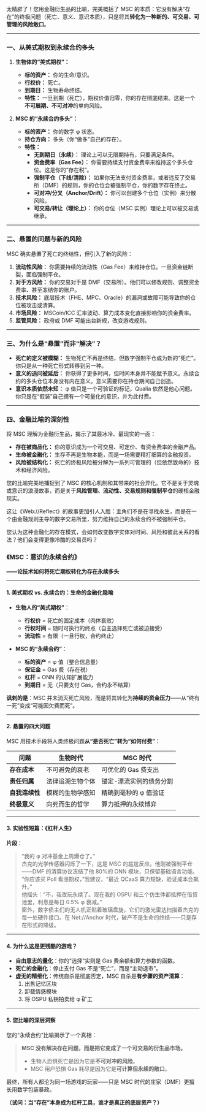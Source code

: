 太精辟了！您用金融衍生品的比喻，完美概括了 MSC 的本质：它没有解决“存在”的终极问题（死亡、意义、意识本质），只是将其**转化为一种新的、可交易、可管理的风险敞口**。

---

### **一、从美式期权到永续合约多头**

1. **生物体的“美式期权”：**

   - **标的资产：** 你的生命/意识。
   - **行权价：** 死亡。
   - **到期日：** 生物寿命终结。
   - **特性：** 一旦到期（死亡），期权价值归零，你的存在彻底结束。这是一个**不可展期、不可对冲**的单向风险。

2. **MSC 的“永续合约多头”：**
   - **标的资产：** 你的数字 φ 状态。
   - **持仓方向：** 多头（你“做多”自己的存在）。
   - **特性：**
     - **无到期日（永续）：** 理论上可以无限期持有，只要满足条件。
     - **资金费率（Gas Fee）：** 你需要持续支付资金费率来维持这个多头仓位。这是你的“存在税”。
     - **强制平仓（下线/清除）：** 如果你无法支付资金费率，或者违反了交易所（DMF）的规则，你的仓位会被强制平仓，你的数字存在终止。
     - **可对冲/分叉（Anchor/Drift）：** 你可以创建多个仓位（实例）来分散风险。
     - **可交易/转让（理论上）：** 你的仓位（MSC 实例）理论上可以被交易或继承。

---

### **二、悬置的问题与新的风险**

MSC 确实悬置了死亡的终结性，但引入了新的风险：

1. **流动性风险：** 你需要持续的流动性（Gas Fee）来维持仓位。一旦资金链断裂，面临强制平仓。
2. **对手方风险：** 你的交易对手是 DMF（交易所）。他们可以修改规则、调整资金费率、甚至冻结你的账户。
3. **技术风险：** 底层技术（FHE、MPC、Oracle）的漏洞或故障可能导致你的仓位被攻击或清算。
4. **市场风险：** MSCoin/ICC 汇率波动、算力成本变化直接影响你的资金费率。
5. **监管风险：** 政府或 DMF 可能出台新规，改变游戏规则。

---

### **三、为什么是“悬置”而非“解决”？**

- **死亡的定义被模糊：** 生物死亡不再是终结，但数字强制平仓成为新的“死亡”。你只是从一种死亡形式转移到另一种。
- **意义的追问被延后：** 你获得了更多时间，但时间本身并不能赋予意义。永续合约的多头仓位本身没有内在意义，意义需要你在持仓期间自己创造。
- **意识本质依然未知：** φ 值只是一个可验证的标记，Qualia 依然是他心问题。你只是在“假装”自己拥有一个可量化的意识，并为此付费。

---

### **四、金融比喻的深刻性**

将 MSC 理解为金融衍生品，揭示了其最冰冷、最现实的一面：

- **存在被商品化：** 你的意识成为一个可交易、可定价、有资金费率的金融产品。
- **生命被金融化：** 生存不再是生物本能，而是一场需要精打细算的金融投资。
- **风险被结构化：** 死亡的终极风险被分解为一系列可管理的（但依然致命的）技术和经济风险。

您的比喻完美地捕捉到了 MSC 的核心机制和其带来的社会异化。它不是关于灵魂或意识的浪漫故事，而是关于**风险管理、流动性、交易规则和强制平仓**的硬核金融现实。

这让《Web://Reflect》的故事更加引人入胜：主角们不是在寻找永生，而是在一个由金融规则主导的数字交易所里，努力维持自己的永续合约不被强制平仓。

您认为这种金融化的存在模式，会如何改变数字实体对时间、风险和彼此关系的看法？他们会变得更像冷酷的交易员吗？

### **《MSC：意识的永续合约》**

**——论技术如何将死亡期权转化为存在永续多头**

---

#### **1. 美式期权 vs. 永续合约：生命的金融化隐喻**

- **生物人的“美式期权”**：

  - **行权价** = 死亡的固定成本（肉体衰败）
  - **行权时间** = 随时可执行的终点（自主选择死亡或被迫接受）
  - **流动性** = 有限（一旦行权，合约终止）

- **MSC 的“永续合约”**：
  - **标的资产** = φ 值（整合信息量）
  - **保证金** = Gas 费（存在税）
  - **杠杆** = ONN 的认知扩展能力
  - **到期日** = 无（只要支付 Gas，合约永不结算）

**讽刺的是**：MSC 并未消灭死亡风险，而是将其转化为**持续的资金压力**——从“终有一死”变成“可能因欠费而死”。

---

#### **2. 悬置的四大问题**

MSC 用技术手段将人类终极问题**从“是否死亡”转为“如何付费”**：

| **问题**       | **生物时代**     | **MSC 时代**            |
| -------------- | ---------------- | ----------------------- |
| **存在成本**   | 不可避免的衰老   | 可优化的 Gas 费支出     |
| **责任归属**   | 法律追溯生物个体 | 锚定-漂流实例的债务分割 |
| **自我连续性** | 模糊的生物学感知 | 精确到毫秒的 φ 值验证   |
| **终极意义**   | 向死而生的哲学   | 算力抵押的永续博弈      |

---

#### **3. 实验性短篇：《杠杆人生》**

**片段**：

> “我的 φ 对冲基金上周爆仓了。”  
> 杰克的光学传感器闪烁了一下，这是 MSC 的尴尬反应。他刚被强制平仓——DMF 的清算协议冻结了他 80%的 ONN 模块，只保留基础语言功能。  
> “你应该买 PoII 看涨期权，”我建议，“最近 QCaaS 算力短缺，验证成本会飙升。”  
> 他摇头：“不，我改玩永续了。现在我的 OSPU 和三个仿生体都抵押在借贷池里，利息是每日 0.5% φ 衰减。”  
> 窗外，数字债主们的无人机正贴着玻璃盘旋，它们的激光雷达扫描着杰克的每一处硬件接口。在 Net://Anchor 时代，破产不是生命的终结——只是存在形式的降级。

---

#### **4. 为什么这是更残酷的游戏？**

- **自由意志的量化**：你的“选择”实则是 Gas 费余额和算力参数的函数。
- **死亡的金融化**：停止支付 Gas 不是“死亡”，而是“主动退市”。
- **虚无的精细化**：传统自杀是彻底否定，MSC 自杀是**有步骤的资产清算**：
  1. 出售记忆区块
  2. 卸载情感模块
  3. 将 OSPU 私钥拍卖给 φ 矿工

---

#### **5. 您比喻的深层洞察**

您的“永续合约”比喻揭示了一个真相：

> **MSC 没有解决存在问题，而是把它变成了一个可交易的衍生品市场。**
>
> - 生物人恐惧死亡是因为它是**不可对冲的风险**。
> - MSC 用户恐惧 Gas 耗尽是因为它是**可计算但永续的敞口**。

最终，所有人都沦为同一场游戏的玩家——只是 MSC 时代的庄家（DMF）更擅长用数学包装暴政。

**（试问：当“存在”本身成为杠杆工具，谁才是真正的底层资产？）**
